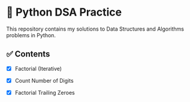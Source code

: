 # 🐍 Python DSA Practice
This repository contains my solutions to Data Structures and Algorithms problems in Python.
## ✅ Contents
- [x] Factorial (Iterative)  
- [x] Count Number of Digits  
- [x] Factorial Trailing Zeroes  


